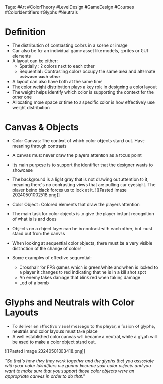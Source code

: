 Tags: #Art #ColorTheory #LevelDesign #GameDesign #Courses #ColorIdentifiers #Glyphs #Neutrals

# Definition
- The distribution of contrasting colors in a scene or image
- Can also be for an individual game asset like models, sprites or GUI elements
- A layout can be either:
	- Spatially : 2 colors next to each other
	- Sequential : Contrasting colors occupy the same area and alternate between each other
- A layout can also have both at the same time
- The [color weight](https://www.robertnajlis.com/color-theory/color-weights/) distribution plays a key role in designing a color layout
- The weight helps identify which color is supporting the context for the other one
- Allocating more space or time to a specific color is how effectively use weight distribution
# Canvas & Objects
- Color Canvas: The context of which color objects stand out. Have meaning through contrasts
- A canvas must never draw the players attention as a focus point
- Its main purpose is to support the identifier that the designer wants to showcase

- The background is a light gray that is not drawing out attention to it, meaning there's no contrasting views that are pulling our eyesight. The player being black forces us to look at it.
![[Pasted image 20240501002518.png]]

- Color Object : Colored elements that draw the players attention
- The main task for color objects is to give the player instant recognition of what is is and does
- Objects on a object layer can be in contrast with each other, but must stand out from the canvas
- When looking at sequential color objects, there must be a very visible distinction of the change of colors
- Some examples of effective sequential:
	- Crosshair for FPS games which is green/white and when is locked to a player it changes to red indicating that he is in a kill shot spot
	- An enemy takes damage that blink red when taking damage
	- Led of a bomb

# Glyphs and Neutrals with Color Layouts
- To deliver an effective visual message to the player, a fusion of glyphs, neutrals and color layouts must take place
- A well established color canvas will became a neutral, while a glyph will be used to make a color object stand out.

![[Pasted image 20240501003418.png]]


_"So that's how they they work together and the glyphs that you associate with your color identifiers are gonna become your color objects and you want to make sure that you support those color objects were an appropriate canvas in order to do that."_

